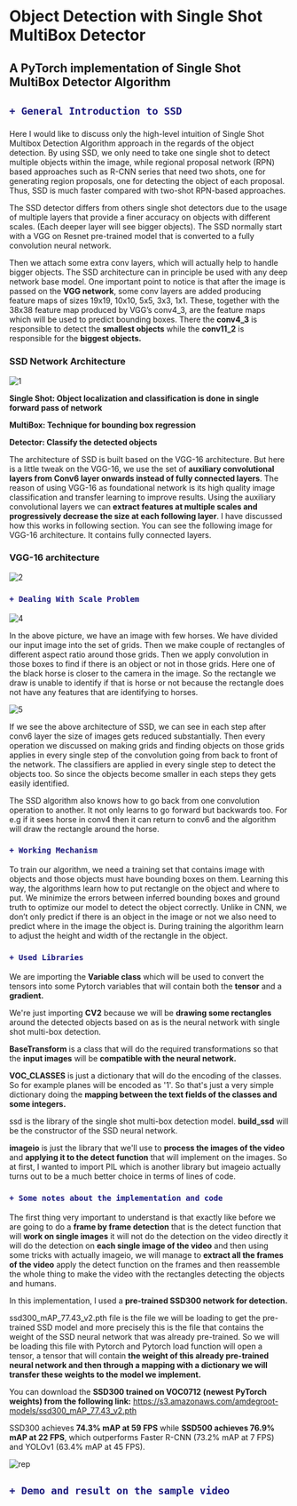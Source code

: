 # Object Detection with Single Shot MultiBox Detector

## A PyTorch implementation of Single Shot MultiBox Detector Algorithm

<h2>

```diff
+ General Introduction to SSD 
```

</h2>

<p1>
Here I would like to discuss only the high-level intuition of Single Shot Multibox Detection Algorithm approach in the regards of the object detection.
By using SSD, we only need to take one single shot to detect multiple objects within the image, while regional proposal network (RPN) based approaches such as R-CNN series that need two shots, one for generating region proposals, one for detecting the object of each proposal. Thus, SSD is much faster compared with two-shot RPN-based approaches.

</p1>

<p2>

The SSD detector differs from others single shot detectors due to the usage of multiple layers that provide a finer accuracy on objects with different scales. (Each deeper layer will see bigger objects).
The SSD normally start with a VGG on Resnet pre-trained model that is converted to a fully convolution neural network. 

</p2>

<p3>

Then we attach some extra conv layers, which will actually help to handle bigger objects. The SSD architecture can in principle be used with any deep network base model.
One important point to notice is that after the image is passed on the **VGG network**, some conv layers are added producing feature maps of sizes 19x19, 10x10, 5x5, 3x3, 1x1. These, together with the 38x38 feature map produced by VGG’s conv4_3, are the feature maps which will be used to predict bounding boxes.
There the **conv4_3** is responsible to detect the **smallest objects** while the **conv11_2** is responsible for the **biggest objects.**

</p3>

### SSD Network Architecture

![1](https://user-images.githubusercontent.com/30608533/50615335-2b6f4680-0ef5-11e9-966b-710526972251.jpg)


**Single Shot: Object localization and classification is done in single forward pass of network**

**MultiBox: Technique for bounding box regression**

**Detector: Classify the detected objects**

<p4>
  
The architecture of SSD is built based on the VGG-16 architecture. But here is a little tweak on the VGG-16, we use the set of **auxiliary convolutional layers from Conv6 layer onwards instead of fully connected layers**. The reason of using VGG-16 as foundational network is its high quality image classification and transfer learning to improve results. Using the auxiliary convolutional layers we can **extract features at multiple scales and progressively decrease the size at each following layer**. I have discussed how this works in following section. You can see the following image for VGG-16 architecture. It contains fully connected layers.

</p4>

### VGG-16 architecture
![2](https://user-images.githubusercontent.com/30608533/50616043-f0224700-0ef7-11e9-944b-15f857bfb615.png)


<h3>

```diff
+ Dealing With Scale Problem
```

</h3>

![4](https://user-images.githubusercontent.com/30608533/50616413-6b382d00-0ef9-11e9-9827-e9d884ccbaa9.png)

<p5>
  
In the above picture,  we have an image with few horses. We have divided our input image into the set of grids. Then we make couple of rectangles of different aspect ratio around those grids. Then we apply convolution in those boxes to find if there is an object or not in those grids. Here one of the black horse is closer to the camera in the image. So the rectangle we draw is unable to identify if that is horse or not because the rectangle does not have any features that are identifying to horses.

</p5>

![5](https://user-images.githubusercontent.com/30608533/50616727-c4549080-0efa-11e9-8798-3983dd1e750a.png)

<p6>

If we see the above architecture of SSD, we can see in each step after conv6 layer the size of images gets reduced substantially. Then every operation we discussed on making grids and finding objects on those grids applies in every single step of the convolution going from back to front of the network. The classifiers are applied in every single step to detect the objects too. So since the objects become smaller in each steps they gets easily identified.

  
</p6>


<p7>
  
The SSD algorithm also knows how to go back from one convolution operation to another. It not only learns to go forward but backwards too. For e.g if it sees horse in conv4 then it can return to conv6 and the algorithm will draw the rectangle around the horse.

</p7>

<h3>

```diff
+ Working Mechanism
```

</h3>

<p8>
  To train our algorithm, we need a training set that contains image with objects and those objects must have bounding boxes on them. Learning this way, the algorithms learn how to put rectangle on the object and where to put. We minimize the errors between inferred bounding boxes and ground truth to optimize our model to detect the object correctly. Unlike in CNN, we don’t only predict if there is an object in the image or not we also need to predict where in the image the object is. During training the algorithm learn to adjust the height and width of the rectangle in the object. 
</p8>


<h3>

```diff
+ Used Libraries
```

</h3>

<p9>
 
We are importing the **Variable class** which will be used to convert the tensors into some Pytorch variables
that will contain both the **tensor** and a **gradient.**
</p9>

<p10>
  
We're just importing **CV2** because we will be **drawing some rectangles** around the detected objects 
based on as is the neural network with single shot multi-box detection.
</p10>

<p11>
  
**BaseTransform** is a class that will do the required transformations so that the **input images** 
will be **compatible with the neural network.**
</p11>

<p12>
  
**VOC_CLASSES** is just a dictionary that will do the encoding of the classes. So for example 
planes will be encoded as '1'. So that's just a very simple dictionary doing the **mapping between the 
text fields of the classes and some integers.**
</p12>

<p13>
  
ssd is the library of the single shot multi-box detection model.
**build_ssd** will be the constructor of the SSD neural network.
</p13>

<p14>
  
**imageio** is just the library that we'll use to **process the images of the video** and 
**applying it to the detect function** that will implement on the images.
So at first, I wanted to import PIL which is another library but imageio actually 
turns out to be a much better choice in terms of lines of code.
</p14>


<h3>

```diff
+ Some notes about the implementation and code
```

</h3>


<p14>

The first thing very important to understand is that exactly like before we are going to do a **frame by frame detection** 
that is the detect function that  will **work on single images** it will not do the detection on the video directly 
it will do the detection on **each single image of the video** and then using some tricks with actually imageio, 
we will manage to **extract all the frames of the video** apply the detect function on the frames and 
then reassemble the whole thing to make the video with the rectangles detecting the objects and humans.
</p14>

<p15>

In this implementation, I used a **pre-trained SSD300 network for detection.**

ssd300_mAP_77.43_v2.pth file is the file we will be loading to get the pre-trained SSD model and more
precisely this is the file that contains the weight of the SSD neural network that was already pre-trained.
So we will be loading this file with Pytorch and Pytorch load function will open
a tensor, a tensor that will contain **the weight of this already pre-trained neural network and then through 
a mapping with a dictionary we will transfer these weights to the model we implement.**

You can download the **SSD300 trained on VOC0712 (newest PyTorch weights) from  the following link:**
https://s3.amazonaws.com/amdegroot-models/ssd300_mAP_77.43_v2.pth
</p15>

<p16>
  
SSD300 achieves **74.3% mAP at 59 FPS** while **SSD500 achieves 76.9% mAP at 22 FPS**, which outperforms Faster R-CNN (73.2% mAP at 7 FPS) and YOLOv1 (63.4% mAP at 45 FPS).

</p16>

![rep](https://user-images.githubusercontent.com/30608533/50644975-7768cc80-0f83-11e9-8829-b702c323943e.png)


<h2>

```diff
+ Demo and result on the sample video
```

</h2>




